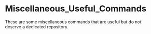 # Miscellaneous_Useful_Commands
These are some miscellaneous commands that are useful but do not deserve a dedicated repository.
